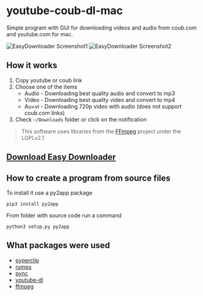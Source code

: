 # youtube-coub-dl-mac
Simple program with GUI for downloading videos and audio from coub.com and youtube.com for mac.

![EasyDownloader Screenshot1](https://github.com/steam3d/youtube-coub-dl-mac/blob/master/ReadmeMedia/1.jpg)
![EasyDownloader Screenshot2](https://github.com/steam3d/youtube-coub-dl-mac/blob/master/ReadmeMedia/2.jpg)

## How it works

1. Copy youtube or coub link
2. Choose one of the items
 	* Audio - Downloading best quality audio and convert to mp3
	* Video - Downloading best quality video and convert to mp4
	* Au+vi - Downloading 720p video with audio (does not support coub.com links)
3. Check `~/Downloads` folder or click on the notification

> This software uses libraries from the [FFmpeg](https://www.ffmpeg.org/) project under the LGPLv2.1

## [Download Easy Downloader](https://github.com/steam3d/youtube-coub-dl-mac/releases)

## How to create a program from source files
To install it use a py2app package

	pip3 install py2app


From folder with source code run a command

	python3 setup.py py2app

## What packages were used

* [pyperclip](https://github.com/asweigart/pyperclip)
* [rumps](https://github.com/jaredks/rumps)
* [pync](https://github.com/SeTeM/pync)
* [youtube-dl](https://github.com/rg3/youtube-dl)
* [ffmpeg](https://www.ffmpeg.org/)





